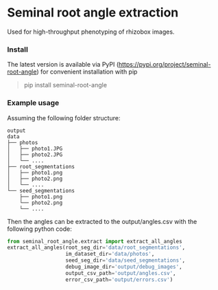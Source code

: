 
# Seminal root angle extraction

Used for high-throughput phenotyping of rhizobox images.

### Install

The latest version is available via PyPI (https://pypi.org/project/seminal-root-angle) for convenient installation with pip

> pip install seminal-root-angle

### Example usage

Assuming the following folder structure:

    output
    data
    ├── photos
    │   ├── photo1.JPG
    │   ├── photo2.JPG
    │   └── ....
    ├── root_segmentations
    │   ├── photo1.png
    │   ├── photo2.png
    │   └── ....
    └── seed_segmentations
        ├── photo1.png
        └── photo2.png
        └── ....

Then the angles can be extracted to the output/angles.csv with the following python code:

```python
from seminal_root_angle.extract import extract_all_angles
extract_all_angles(root_seg_dir='data/root_segmentations',
                   im_dataset_dir='data/photos',
                   seed_seg_dir='data/seed_segmentations',
                   debug_image_dir='output/debug_images',
                   output_csv_path='output/angles.csv',
                   error_csv_path='output/errors.csv')
```
